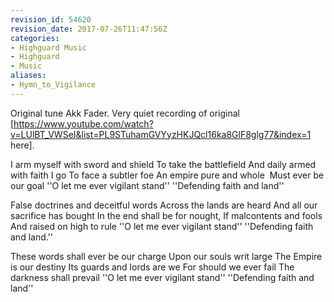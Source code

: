 ```yaml
---
revision_id: 54620
revision_date: 2017-07-26T11:47:56Z
categories:
- Highguard Music
- Highguard
- Music
aliases:
- Hymn_to_Vigilance
---
```


Original tune Akk Fader. Very quiet recording of original [https://www.youtube.com/watch?v=LUlBT_VWSeI&list=PL9STuhamGVYyzHKJQcl16ka8GlF8glg77&index=1 here].


I arm myself with sword and shield
To take the battlefield
And daily armed with faith I go
To face a subtler foe
An empire pure and whole 
Must ever be our goal
''O let me ever vigilant stand''
''Defending faith and land''

False doctrines and deceitful words
Across the lands are heard
And all our sacrifice has bought
In the end shall be for nought,
If malcontents and fools
And raised on high to rule
''O let me ever vigilant stand''
''Defending faith and land.''

These words shall ever be our charge
Upon our souls writ large
The Empire is our destiny
Its guards and lords are we
For should we ever fail
The darkness shall prevail
''O let me ever vigilant stand''
''Defending faith and land''




